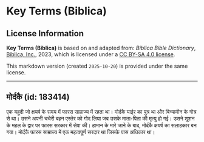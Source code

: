 # Key Terms (Biblica)

## License Information

**Key Terms (Biblica)** is based on and adapted from: _Biblica Bible Dictionary_, [Biblica, Inc.](https://www.biblica.com/), 2023, which is licensed under a [CC BY-SA 4.0 license](https://creativecommons.org/licenses/by-sa/4.0/legalcode.en).

This markdown version (created `2025-10-20`) is provided under the same license.



--------------------------------

## मोर्दकै (id: 183414)

एक यहूदी जो क्षयर्ष के समय में फारस साम्राज्य में रहता था। मोर्दकै याईर का पुत्र था और बिन्यामीन के गोत्र से था। उसने अपनी चचेरी बहन एस्तेर को गोद लिया जब उसके माता\-पिता की मृत्यु हो गई। उसने शूशन के महल के द्वार पर फारस सरकार में सेवा की। हामान के मारे जाने के बाद, मोर्दकै क्षयर्ष का सलाहकार बन गया। मोर्दकै फारस साम्राज्य में एक महत्वपूर्ण सरदार था जिसके पास अधिकार था।


